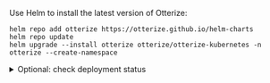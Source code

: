 Use Helm to install the latest version of Otterize:
   ```shell
   helm repo add otterize https://otterize.github.io/helm-charts
   helm repo update
   helm upgrade --install otterize otterize/otterize-kubernetes -n otterize --create-namespace
   ```
<details>
  <summary>Optional: check deployment status</summary>
  <div>

 It can take several minutes for the pods to be `Running` and all containers to be ready.
   You can monitor progress with the following command:
   ```
   kubectl get pods -n otterize -w
   ```
   Once you see the following (there may be even more pods), you can stop monitoring with `Ctrl-C`:
   ```bash
   NAME                                                             READY   STATUS    RESTARTS      AGE
   intents-operator-controller-manager-6b97596d54-5qxcw             2/2     Running   0             53s
   otterize-spire-agent-9s8w7                                       1/1     Running   0             54s
   otterize-spire-agent-np2wf                                       1/1     Running   1             54s
   otterize-spire-server-0                                          1/1     Running   0             53s
   otterize-watcher-77db87cfcd-xhsrk                                1/1     Running   0             53s
   spire-integration-operator-controller-manager-65b8bf57b5-mpltl   2/2     Running   0             53s
   ```
</div>
</details>